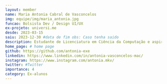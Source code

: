 ```yaml
---
layout: member
name: Maria Antonia Cabral de Vasconcelos
img: equipe/img/maria_antonia.jpg
funcao: Bolsista Dev / Design UI/UX
ex-projeto: universi.me
desde: 2023-03-15
saiu: 2023-12-30 #data de fim obs: Caso tenha saido
description: Estudante de Licenciatura em Ciência da Computação e aspirante a Designer. Como programadora possui foco no Front-end (JS|CSS|HTML), em Design é apaixonada pela área de Interface e experiência do usuário (Figma|AdobeXD). Atualmente está aprimorando seus dois campos favoritos de estudo no Universi.me. Não apenas o amor por tecnologias move o ser humano, por isso, Antonia é entusiasta de séries, filmes antigos, desenhos, instrumentos musicais, músicas e jogos.
home_page: # home page
github: https://github.com/antonia-exe
linkedin: https://www.linkedin.com/in/antonia-vasconcelos-mac/
instagram: https://www.instagram.com/antonia.mkv/
twitter: #Twitter
importance: 4
category: Ex-alunos
---
```

